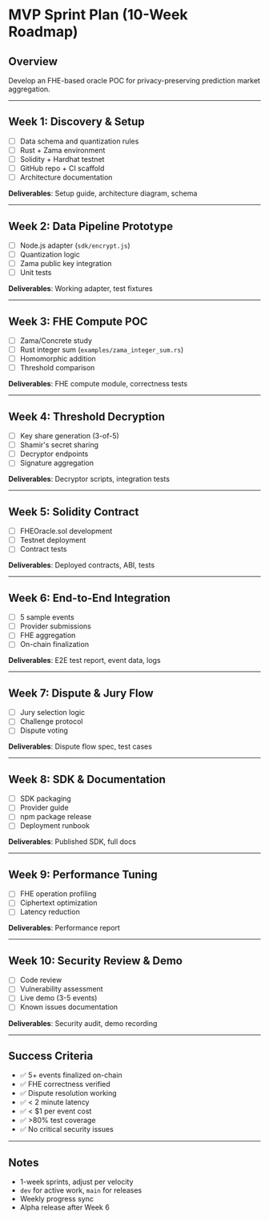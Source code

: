 # MVP Sprint Plan (10-Week Roadmap)

## Overview

Develop an FHE-based oracle POC for privacy-preserving prediction market aggregation.

---

## Week 1: Discovery & Setup

- [ ] Data schema and quantization rules
- [ ] Rust + Zama environment
- [ ] Solidity + Hardhat testnet
- [ ] GitHub repo + CI scaffold
- [ ] Architecture documentation

**Deliverables**: Setup guide, architecture diagram, schema

---

## Week 2: Data Pipeline Prototype

- [ ] Node.js adapter (`sdk/encrypt.js`)
- [ ] Quantization logic
- [ ] Zama public key integration
- [ ] Unit tests

**Deliverables**: Working adapter, test fixtures

---

## Week 3: FHE Compute POC

- [ ] Zama/Concrete study
- [ ] Rust integer sum (`examples/zama_integer_sum.rs`)
- [ ] Homomorphic addition
- [ ] Threshold comparison

**Deliverables**: FHE compute module, correctness tests

---

## Week 4: Threshold Decryption

- [ ] Key share generation (3-of-5)
- [ ] Shamir's secret sharing
- [ ] Decryptor endpoints
- [ ] Signature aggregation

**Deliverables**: Decryptor scripts, integration tests

---

## Week 5: Solidity Contract

- [ ] FHEOracle.sol development
- [ ] Testnet deployment
- [ ] Contract tests

**Deliverables**: Deployed contracts, ABI, tests

---

## Week 6: End-to-End Integration

- [ ] 5 sample events
- [ ] Provider submissions
- [ ] FHE aggregation
- [ ] On-chain finalization

**Deliverables**: E2E test report, event data, logs

---

## Week 7: Dispute & Jury Flow

- [ ] Jury selection logic
- [ ] Challenge protocol
- [ ] Dispute voting

**Deliverables**: Dispute flow spec, test cases

---

## Week 8: SDK & Documentation

- [ ] SDK packaging
- [ ] Provider guide
- [ ] npm package release
- [ ] Deployment runbook

**Deliverables**: Published SDK, full docs

---

## Week 9: Performance Tuning

- [ ] FHE operation profiling
- [ ] Ciphertext optimization
- [ ] Latency reduction

**Deliverables**: Performance report

---

## Week 10: Security Review & Demo

- [ ] Code review
- [ ] Vulnerability assessment
- [ ] Live demo (3-5 events)
- [ ] Known issues documentation

**Deliverables**: Security audit, demo recording

---

## Success Criteria

- ✅ 5+ events finalized on-chain
- ✅ FHE correctness verified
- ✅ Dispute resolution working
- ✅ < 2 minute latency
- ✅ < $1 per event cost
- ✅ >80% test coverage
- ✅ No critical security issues

---

## Notes

- 1-week sprints, adjust per velocity
- `dev` for active work, `main` for releases
- Weekly progress sync
- Alpha release after Week 6
